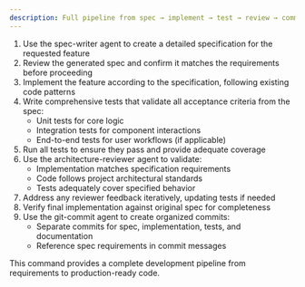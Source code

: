 ```yaml
---
description: Full pipeline from spec → implement → test → review → commit
---
```


1. Use the spec-writer agent to create a detailed specification for the requested feature
2. Review the generated spec and confirm it matches the requirements before proceeding
3. Implement the feature according to the specification, following existing code patterns
4. Write comprehensive tests that validate all acceptance criteria from the spec:
   - Unit tests for core logic
   - Integration tests for component interactions
   - End-to-end tests for user workflows (if applicable)
5. Run all tests to ensure they pass and provide adequate coverage
6. Use the architecture-reviewer agent to validate:
   - Implementation matches specification requirements
   - Code follows project architectural standards
   - Tests adequately cover specified behavior
7. Address any reviewer feedback iteratively, updating tests if needed
8. Verify final implementation against original spec for completeness
9. Use the git-commit agent to create organized commits:
   - Separate commits for spec, implementation, tests, and documentation
   - Reference spec requirements in commit messages

This command provides a complete development pipeline from requirements to production-ready code.